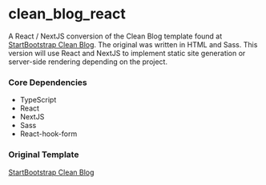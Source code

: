 # clean_blog_react

A React / NextJS conversion of the Clean Blog template found at [StartBootstrap Clean Blog]. The original was written in HTML and Sass. This version will use React and NextJS to implement static site generation or server-side rendering depending on the project.

### Core Dependencies

- TypeScript
- React
- NextJS
- Sass
- React-hook-form

### Original Template

[StartBootstrap Clean Blog]

[startbootstrap clean blog]: https://startbootstrap.com/theme/clean-blog
